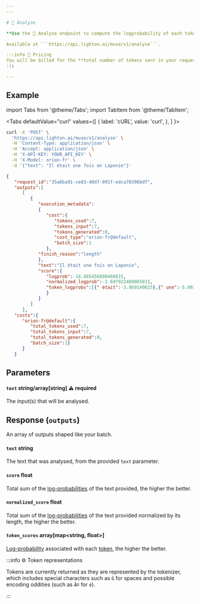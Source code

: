 ```yaml
---
---

# 🧪 Analyse

**Use the 🧪 Analyse endpoint to compute the logprobability of each token in a string.**

Available at ```https://api.lighton.ai/muse/v1/analyse```.

:::info 💸️ Pricing
You will be billed for the **total number of tokens sent in your request**.
:::

---
```


## Example

import Tabs from '@theme/Tabs';
import TabItem from '@theme/TabItem';

<Tabs
defaultValue="curl"
values={[
{ label: 'cURL', value: 'curl', },
]
}>

<TabItem value="curl">

```bash title="Request"
curl -X 'POST' \
  'https://api.lighton.ai/muse/v1/analyse' \
  -H 'Content-Type: application/json' \
  -H 'Accept: application/json' \
  -H 'X-API-KEY: YOUR_API_KEY' \
  -H 'X-Model: orion-fr' \
  -d '{"text": "Il était une fois en Laponie"}'
```

</TabItem>

</Tabs>

```json title="Response (JSON)"
{
   "request_id":"35a6ba91-ce83-40d7-991f-edca70396bdf",
   "outputs":[
      [
         {
            "execution_metadata":
            {
               "cost":{
                  "tokens_used":7,
                  "tokens_input":7,
                  "tokens_generated":0,
                  "cost_type":"orion-fr@default",
                  "batch_size":1
               },
            "finish_reason":"length"
            },
            "text":"Il était une fois en Laponie",
            "score":{
               "logprob":-18.885456800460815,
               "normalized_logprob":-2.697922400065831,
               "token_logprobs":[{" était":-3.869140625},{" une":-5.09375},{" fois":-0.322021484375},{" en":-2.8984375},{" L":-6.60546875},{"apon":-0.0963134765625},{"ie":-0.0003249645233154297}]
               }
            }
         ]
      ],
   "costs":{
      "orion-fr@default":{
         "total_tokens_used":7,
         "total_tokens_input":7,
         "total_tokens_generated":0,
         "batch_size":1}
      }
   }
```

## Parameters

#### `text` <span class="param-types">string/array[string]</span> <span class="param-warning">⚠️ required</span>

The input(s) that will be analysed.

## Response (`outputs`)

An array of outputs shaped like your batch.

#### `text` <span class="param-types">string</span>

The text that was analysed, from the provided `text` parameter. 

#### `score` <span class="param-types">float</span>

Total sum of the [log-probabilities](/home/concepts#likelihood) of the text provided, the higher the better.

#### `normalized_score` <span class="param-types">float</span>

Total sum of the [log-probabilities](/home/concepts#likelihood) of the text provided normalized by its length, the higher the better.

#### `token_scores` <span class="param-types">array[map<string, float>]</span>

[Log-probability](/home/concepts#likelihood) associated with each [token](/home/concepts#tokens), the higher the better.  

:::info ⚙️ Token representations

Tokens are currently returned as they are represented by the tokenizer, which includes special characters such as `Ġ`
for spaces and possible encoding oddities (such as `Ã©` for `é`). 

:::
